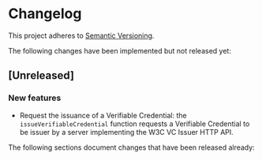 # Changelog

This project adheres to [Semantic Versioning](http://semver.org/spec/v2.0.0.html).

The following changes have been implemented but not released yet:

## [Unreleased]

### New features

- Request the issuance of a Verifiable Credential: the `issueVerifiableCredential`
  function requests a Verifiable Credential to be issuer by a server implementing the
  W3C VC Issuer HTTP API.

The following sections document changes that have been released already:
